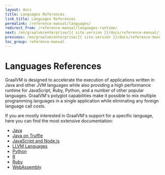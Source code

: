 ```yaml
---
layout: docs
title: Languages References
link_title: Languages References
permalink: /reference-manual/languages/
redirect_from: /reference-manual/languages-runtime/
next: /en/graalvm/enterprise/{{ site.version }}/docs/reference-manual/java/
previous: /en/graalvm/enterprise/{{ site.version }}/docs/reference-manual/polyglot-programming/
toc_group: reference-manual
---
```


# Languages References

GraalVM is designed to accelerate the execution of applications written in Java and other JVM languages while also providing a high performance runtime for JavaScript, Ruby, Python, and a number of other popular languages.
GraalVM's polyglot capabilities make it possible to mix multiple programming languages in a single application while eliminating any foreign language call costs.

If you are mostly interested in GraalVM's support for a specific language, here you can find the most extensive documentation:
* [Java](java/README.md)
* [Java on Truffle](java-on-truffle/README.md)
* [JavaScript and Node.js](js/README.md)
* [LLVM Languages](llvm/README.md)
* [Python](python/README.md)
* [R](r/README.md)
* [Ruby](ruby/README.md)
* [WebAssembly](wasm/README.md)
